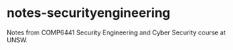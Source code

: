 # notes-securityengineering
Notes from COMP6441 Security Engineering and Cyber Security course at UNSW.
